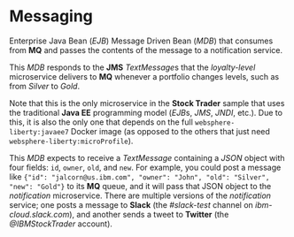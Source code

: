 # Messaging
Enterprise Java Bean (*EJB*) Message Driven Bean (*MDB*) that consumes from **MQ** and passes the contents of the message to a notification service.

This *MDB* responds to the **JMS** *TextMessage*s that the *loyalty-level* microservice delivers to **MQ** whenever a portfolio changes levels, such as from *Silver* to *Gold*.

Note that this is the only microservice in the **Stock Trader** sample that uses the traditional **Java EE** programming model (*EJB*s, *JMS*, *JNDI*, etc.).  Due to this, it is also the only one that depends on the full `websphere-liberty:javaee7` Docker image (as opposed to the others that just need `websphere-liberty:microProfile`).

This *MDB* expects to receive a *TextMessage* containing a *JSON* object with four fields: `id`, `owner`, `old`, and `new`.  For example, you could post a message like `{"id": "jalcorn@us.ibm.com", "owner": "John", "old": "Silver", "new": "Gold"}` to its **MQ** queue, and it will pass that JSON object to the *notification* microservice.  There are multiple versions of the *notification* service; one posts a message to **Slack** (the *#slack-test* channel on *ibm-cloud.slack.com*), and another sends a tweet to **Twitter** (the *@IBMStockTrader* account).

